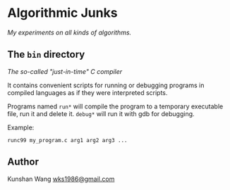 # Algorithmic Junks

*My experiments on all kinds of algorithms.*

## The `bin` directory

*The so-called "just-in-time" C compiler*

It contains convenient scripts for running or debugging programs in compiled
languages as if they were interpreted scripts.

Programs named `run*` will compile the program to a temporary executable
file, run it and delete it. `debug*` will run it with gdb for debugging.

Example:

    runc99 my_program.c arg1 arg2 arg3 ...

## Author

Kunshan Wang <wks1986@gmail.com>

